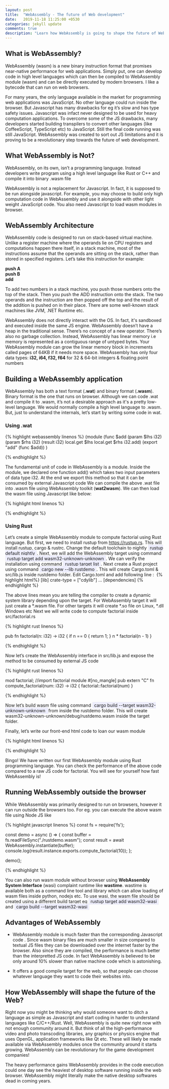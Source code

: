```yaml
---
layout: post
title:  "WebAssembly - The future of Web development"
date:   2019-11-18 11:25:00 +0530
categories: jekyll update
comments: true
description: "Learn how WebAssembly is going to shape the future of Web development"
---
```


## What is WebAssembly?

WebAssembly (wasm) is a new binary instruction format that promises near-native performance for web applications. Simply put, one can develop code in high level languages which can then be compiled to WebAssembly module (wasm) and can be directly executed by modern browsers. I like a bytecode that can run on web browsers.

For many years, the only language available in the market for programming web applications was JavaScript. No other language could run inside the browser. But Javascript has many drawbacks for eg it’s slow and has type safety issues. Javascript was infact never designed to be used for heavy computation applications. To overcome some of the JS drawbacks, many developers started building transpilers to convert other languages (like CoffeeScript, TypeScript etc) to JavaScript. Still the final code running was still JavaScript. WebAssembly was created to sort out JS limitations and it is proving to be a revolutionary step towards the future of web development.

## What WebAssembly is Not?

WebAssembly, on its own, isn’t a programming language. Instead developers write program using a high level language like Rust or C++ and compile it into binary .wasm file

WebAssembly is not a replacement for Javascript. In fact, it is supposed to be run alongside javascript. For example, you may choose to build only high computation code in WebAssembly and use it alongside with other light weight JavaScript code. You also need Javascript to load wasm modules in browser.

## WebAssembly Architecture

WebAssembly code is designed to run on stack-based virtual machine. Unlike a register machine where the operands lie on CPU registers and computations happen there itself, in a stack machine, most of the instructions assume that the operands are sitting on the stack, rather than stored in specified registers. Let’s take this instruction for example:

**push A**<br>
**push B**<br>
**add**

To add two numbers in a stack machine, you push those numbers onto the top of the stack. Then you push the ADD instruction onto the stack. The two operands and the instruction are then popped off the top and the result of the addition is pushed on in their place. There are some well-known stack machines like JVM, .NET Runtime etc. 

WebAssembly does not directly interact with the OS. In fact, it's sandboxed and executed inside the same JS engine. WebAssembly doesn’t have a heap in the traditional sense. There’s no concept of a new operator. There’s also no garbage collection. Instead, WebAssembly has linear memory i.e memory is represented as a contiguous range of untyped bytes. Your WebAssembly module can grow the linear memory block in increments called pages of 64KB if it needs more space.
WebAssembly has only four data types: **i32, i64, f32, f64** for 32 & 64-bit integers & floating point numbers

## Building a WebAssembly application

WebAssembly has both a text format (**.wat**) and binary format (**.wasm**). Binary format is the one that runs on browser. Although we can code .wat and compile it to .wasm, it’s not a desirable approach as it's a pretty low-level language. We would normally compile a high level language to .wasm. But, just to understand the internals, let’s start by writing some code in wat.

### Using .wat

{% highlight webassembly linenos %}
(module
  (func $add (param $lhs i32) (param $rhs i32) (result i32)
    local.get $lhs
    local.get $rhs
    i32.add)
  (export "add" (func $add))
)

{% endhighlight %}

The fundamental unit of code in WebAssembly is a module. Inside the module, we declared one function add() which takes two input parameters of data type i32. At the end we export this method so that it can be consumed by external Javascript code
We can compile the above .wat file into .wasm file using WebAssembly toolkit (**wat2wasm**). We can then load the wasm file using Javascript like below:

{% highlight html linenos %}

<html>
    <script>
        WebAssembly.instantiateStreaming(fetch('demo.wasm'))
        .then(obj => {
            const result = obj.instance.exports.add(3,10);
            alert(result)
        });
    </script>
</html>

{% endhighlight %}


### Using Rust

Let’s create a simple WebAssembly module to compute factorial using Rust language. But first, we need to install rustup from <https://rustup.rs>. This will install rustup, cargo & rustrc. Change the default toolchain to nightly <span style="background:#eef; padding:1px 5px; border:1px solid #eee">rustup default nightly</span>. Next, we will add the WebAssembly target using command <span style="background:#eef; padding:1px 5px; border:1px solid #eee"> rustup target add wasm32-unknown-unknown</span>. We can verify the installation using command <span style="background:#eef; padding:1px 5px; border:1px solid #eee"> rustup target list</span>. Next create a Rust project using command <span style="background:#eef; padding:1px 5px; border:1px solid #eee"> cargo new --lib rustdemo</span>. This will create Cargo.toml & src/lib.js inside rustdemo folder. Edit Cargo.toml and add following line :
​
{% highlight html%}
[lib]
​crate-type = ​["cdylib"]
...
[dependencies]
{% endhighlight %}

The above lines mean you are telling the compiler to create a dynamic system library depending upon the target. For WebAssembly target it will just create a *.wasm file. For other targets it will create *.so file on Linux, *.dll Windows etc
Next we will write code to compute factorial inside src/factorial.rs


{% highlight rust linenos %}

pub fn factorial(n: i32) -> i32 {
  if n == 0 {
      return 1;
  }
  n * factorial(n - 1)
}

{% endhighlight %}

Now let’s create the WebAssembly interface in src/lib.js and expose the method to be consumed by external JS code

{% highlight rust linenos %}

mod factorial; //import factorial module
#[no_mangle]
pub extern "C" fn compute_factorial(num: i32) -> i32 {
        factorial::factorial(num)
}

{% endhighlight %}


Now let’s build wasm file using command <span style="background:#eef; padding:1px 5px; border:1px solid #eee"> cargo build --target wasm32-unknown-unknown </span> from inside the rustdemo folder. This will create wasm32-unknown-unknown/debug/rustdemo.wasm inside the target folder.

Finally, let’s write our front-end html code to loan our wasm module

{% highlight html linenos %}
<html>
    <script>
        WebAssembly.instantiateStreaming(fetch('rustdemo.wasm'))
        .then(obj => {
            const result = obj.instance.exports.compute_factorial(10);
            console.log(result)
        });
    </script>
</html>

{% endhighlight %}

Bingo! We have written our first WebAssembly module using Rust programming language. You can check the performance of the above code compared to a raw JS code for factorial. You will see for yourself how fast WebAssembly is!

## Running WebAssembly outside the browser

While WebAssembly was primarily designed to run on browsers, however it can run outside the browsers too. For eg. you can execute the above wasm file using Node JS like

{% highlight javascript linenos %}
const fs = require('fs');

const demo = async () => {
  const buffer = fs.readFileSync("./rustdemo.wasm");
  const result = await WebAssembly.instantiate(buffer);
  console.log(result.instance.exports.compute_factorial(10));
};

demo();

{% endhighlight %}

You can also run wasm module without browser using **WebAssembly System Interface** (wasi) complaint runtime like **wastime**. wastime is available both as a command line tool and library which can allow loading of wasm files inside python, nodejs etc. To use wasi, the wasm file should be created using a different build target eg <span style="background:#eef; padding:1px 5px; border:1px solid #eee">rustup target add wasm32-wasi</span> and <span style="background:#eef; padding:1px 5px; border:1px solid #eee">cargo build --target wasm32-wasi</span>


## Advantages of WebAssembly

* WebAssembly module is much faster than the corresponding Javascript code . Since wasm binary files are much smaller in size compared to textual JS files they can be downloaded over the internet faster by the browser. Also since they are compiled, the performance is much better than the interpretted JS code. In fact WebAssembly is believed to be only around 10% slower than native machine code which is astonishing.

* It offers a good compile target for the web, so that people can choose whatever language they want to code their websites into.

## How WebAssembly will shape the future of the Web?

Right now you might be thinking why would someone want to ditch a language as simple as Javascript and start coding in harder to understand languages like C/C++/Rust. Well, WebAssembly is quite new right now with not enough community around it. But think of all the high-performance video and photo transcoding libraries, any graphics or physics engine that uses OpenGL, application frameworks like Qt etc. These will likely be made available via WebAssembly modules once the community around it starts growing. WebAssembly can be revolutionary for the game development companies!

The heavy performance gains WebAssembly provides in the code execution could one day see the heaviest of desktop software running inside the web browser. WebAssembly might literally make the native desktop softwares dead in coming years.





